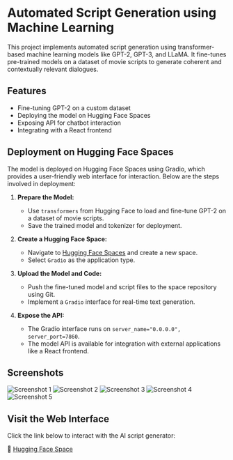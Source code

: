 # Automated Script Generation using Machine Learning

This project implements automated script generation using transformer-based machine learning models like GPT-2, GPT-3, and LLaMA. It fine-tunes pre-trained models on a dataset of movie scripts to generate coherent and contextually relevant dialogues.

## Features
- Fine-tuning GPT-2 on a custom dataset
- Deploying the model on Hugging Face Spaces
- Exposing API for chatbot interaction
- Integrating with a React frontend

## Deployment on Hugging Face Spaces
The model is deployed on Hugging Face Spaces using Gradio, which provides a user-friendly web interface for interaction. Below are the steps involved in deployment:

1. **Prepare the Model:**
   - Use `transformers` from Hugging Face to load and fine-tune GPT-2 on a dataset of movie scripts.
   - Save the trained model and tokenizer for deployment.

2. **Create a Hugging Face Space:**
   - Navigate to [Hugging Face Spaces](https://huggingface.co/spaces) and create a new space.
   - Select `Gradio` as the application type.

3. **Upload the Model and Code:**
   - Push the fine-tuned model and script files to the space repository using Git.
   - Implement a `Gradio` interface for real-time text generation.

4. **Expose the API:**
   - The Gradio interface runs on `server_name="0.0.0.0", server_port=7860`.
   - The model API is available for integration with external applications like a React frontend.

## Screenshots
![Screenshot 1](WhatsApp-Image-2025-03-07-at-17.52.22_fb2acb05.jpg)
![Screenshot 2](WhatsApp-Image-2025-03-07-at-17.52.20_916a95df.jpg)
![Screenshot 3](Screenshot-2025-03-07-180743.png)
![Screenshot 4](Screenshot-2025-03-07-181039.png)
![Screenshot 5](Screenshot-2025-03-07-181135.png)


## Visit the Web Interface
Click the link below to interact with the AI script generator:

🔗 [Hugging Face Space](https://huggingface.co/spaces/vikas83/bert-text-generator)
